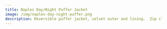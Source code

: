 ```yaml
---
title: Naples Day/Night Puffer Jacket
image: /img/naples-day-night-puffer.png
description: Reversible puffer jacket, velvet outer and lining.  Zip closure at front.
---
```

